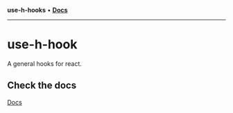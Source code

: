 **use-h-hooks** • [**Docs**](globals.md)

***

# use-h-hook

A general hooks for react.

## Check the docs
[Docs](https://github.com/AhmadHddad/use-h-hooks/blob/main/docs/globals.md)
